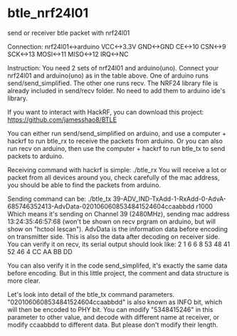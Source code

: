 # btle_nrf24l01
send or receiver btle packet with nrf24l01

Connection:
nrf24l01<->arduino
VCC<->3.3V
GND<->GND
CE<->10
CSN<->9
SCK<->13
MOSI<->11
MISO<->12
IRQ<->NC

Instruction:
You need 2 sets of nrf24l01 and arduino(uno). Connect your nrf24l01 and arduino(uno) as in the table above.
One of arduino runs send/send_simplified. The other one runs recv.
The NRF24 library file is already included in send/recv folder. No need to add them to arduino ide's library.

If you want to interact with HackRF, you can download this project:
https://github.com/jamesshao8/BTLE

You can either run send/send_simplified on arduino, and use a computer + hackrf to run btle_rx to receive the packets from arduino.
Or you can also run recv on arduino, then use the computer + hackrf to run btle_tx to send packets to arduino.

Receiving command with hackrf is simple:
./btle_rx
You will receive a lot or packet from all devices around you, check carefully of the mac address, you should be able to find the packets from arduino.

Sending command can be:
./btle_tx 39-ADV_IND-TxAdd-1-RxAdd-0-AdvA-685746352413-AdvData-0201060608534841524604ccaabbdd r1000
Which means it's sending on Channel 39 (2480MHz), sending mac address 13:24:35:46:57:68 (won't be shown on recv prgram on arduino, but will show on "hctool lescan").
AdvData is the information data before encoding on transmitter side. This is also the data after decoding on receiver side.
You can verify it on recv, its serial output should look like:
2 1 6 6 8 53 48 41 52 46 4 CC AA BB DD

You can also verify it in the code send_simplifed, it's exactly the same data before encoding. But in this little project, the comment and data structure is more clear.

Let's look into detail of the btle_tx command parameters. "0201060608534841524604ccaabbdd" is also known as INFO bit, which will then be encoded to PHY bit.
You can modify "5348415246" in this parameter to other value, and decode with different name at receiver, or modify ccaabbdd to different data. But please don't modify their length.
